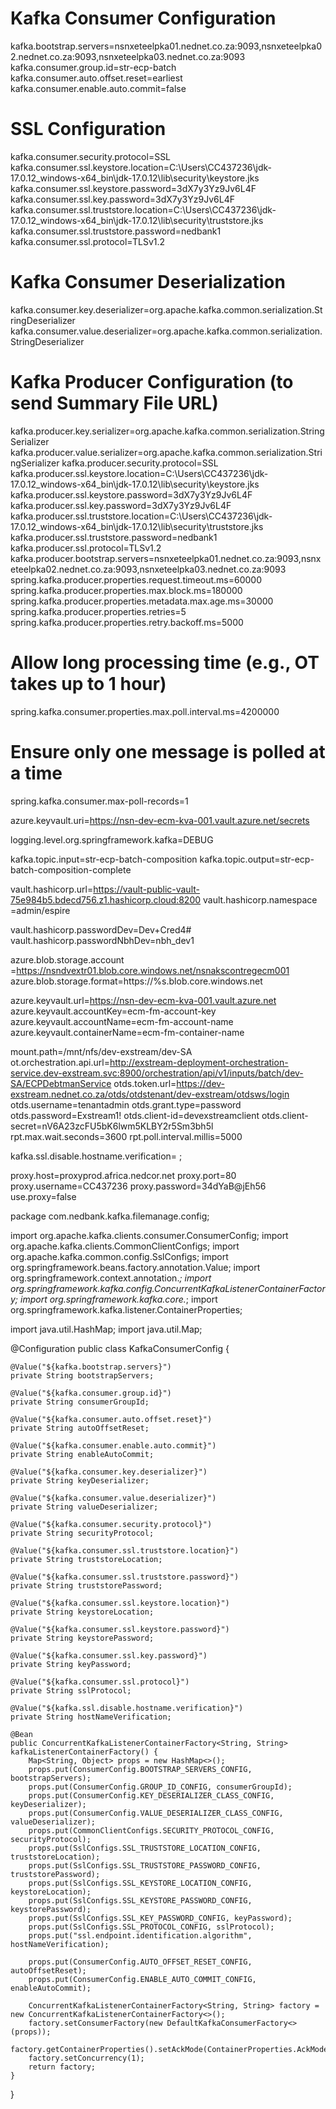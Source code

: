 # Kafka Consumer Configuration
kafka.bootstrap.servers=nsnxeteelpka01.nednet.co.za:9093,nsnxeteelpka02.nednet.co.za:9093,nsnxeteelpka03.nednet.co.za:9093
kafka.consumer.group.id=str-ecp-batch
kafka.consumer.auto.offset.reset=earliest
kafka.consumer.enable.auto.commit=false

# SSL Configuration
kafka.consumer.security.protocol=SSL
kafka.consumer.ssl.keystore.location=C:\\Users\\CC437236\\jdk-17.0.12_windows-x64_bin\\jdk-17.0.12\\lib\\security\\keystore.jks
kafka.consumer.ssl.keystore.password=3dX7y3Yz9Jv6L4F
kafka.consumer.ssl.key.password=3dX7y3Yz9Jv6L4F
kafka.consumer.ssl.truststore.location=C:\\Users\\CC437236\\jdk-17.0.12_windows-x64_bin\\jdk-17.0.12\\lib\\security\\truststore.jks
kafka.consumer.ssl.truststore.password=nedbank1
kafka.consumer.ssl.protocol=TLSv1.2

# Kafka Consumer Deserialization
kafka.consumer.key.deserializer=org.apache.kafka.common.serialization.StringDeserializer
kafka.consumer.value.deserializer=org.apache.kafka.common.serialization.StringDeserializer

# Kafka Producer Configuration (to send Summary File URL)
kafka.producer.key.serializer=org.apache.kafka.common.serialization.StringSerializer
kafka.producer.value.serializer=org.apache.kafka.common.serialization.StringSerializer
kafka.producer.security.protocol=SSL
kafka.producer.ssl.keystore.location=C:\\Users\\CC437236\\jdk-17.0.12_windows-x64_bin\\jdk-17.0.12\\lib\\security\\keystore.jks
kafka.producer.ssl.keystore.password=3dX7y3Yz9Jv6L4F
kafka.producer.ssl.key.password=3dX7y3Yz9Jv6L4F
kafka.producer.ssl.truststore.location=C:\\Users\\CC437236\\jdk-17.0.12_windows-x64_bin\\jdk-17.0.12\\lib\\security\\truststore.jks
kafka.producer.ssl.truststore.password=nedbank1
kafka.producer.ssl.protocol=TLSv1.2
kafka.producer.bootstrap.servers=nsnxeteelpka01.nednet.co.za:9093,nsnxeteelpka02.nednet.co.za:9093,nsnxeteelpka03.nednet.co.za:9093
spring.kafka.producer.properties.request.timeout.ms=60000
spring.kafka.producer.properties.max.block.ms=180000
spring.kafka.producer.properties.metadata.max.age.ms=30000
spring.kafka.producer.properties.retries=5
spring.kafka.producer.properties.retry.backoff.ms=5000
# Allow long processing time (e.g., OT takes up to 1 hour)
spring.kafka.consumer.properties.max.poll.interval.ms=4200000
# Ensure only one message is polled at a time
spring.kafka.consumer.max-poll-records=1

azure.keyvault.uri=https://nsn-dev-ecm-kva-001.vault.azure.net/secrets

logging.level.org.springframework.kafka=DEBUG

kafka.topic.input=str-ecp-batch-composition
kafka.topic.output=str-ecp-batch-composition-complete

vault.hashicorp.url=https://vault-public-vault-75e984b5.bdecd756.z1.hashicorp.cloud:8200
vault.hashicorp.namespace =admin/espire

vault.hashicorp.passwordDev=Dev+Cred4#
vault.hashicorp.passwordNbhDev=nbh_dev1

azure.blob.storage.account =https://nsndvextr01.blob.core.windows.net/nsnakscontregecm001
azure.blob.storage.format=https://%s.blob.core.windows.net

azure.keyvault.url=https://nsn-dev-ecm-kva-001.vault.azure.net
azure.keyvault.accountKey=ecm-fm-account-key
azure.keyvault.accountName=ecm-fm-account-name
azure.keyvault.containerName=ecm-fm-container-name

mount.path=/mnt/nfs/dev-exstream/dev-SA
ot.orchestration.api.url=http://exstream-deployment-orchestration-service.dev-exstream.svc:8900/orchestration/api/v1/inputs/batch/dev-SA/ECPDebtmanService
otds.token.url=https://dev-exstream.nednet.co.za/otds/otdstenant/dev-exstream/otdsws/login
otds.username=tenantadmin
otds.grant.type=password
otds.password=Exstream1!
otds.client-id=devexstreamclient
otds.client-secret=nV6A23zcFU5bK6lwm5KLBY2r5Sm3bh5l
rpt.max.wait.seconds=3600
rpt.poll.interval.millis=5000

kafka.ssl.disable.hostname.verification= ;

proxy.host=proxyprod.africa.nedcor.net
proxy.port=80
proxy.username=CC437236
proxy.password=34dYaB@jEh56
use.proxy=false


package com.nedbank.kafka.filemanage.config;

import org.apache.kafka.clients.consumer.ConsumerConfig;
import org.apache.kafka.clients.CommonClientConfigs;
import org.apache.kafka.common.config.SslConfigs;
import org.springframework.beans.factory.annotation.Value;
import org.springframework.context.annotation.*;
import org.springframework.kafka.config.ConcurrentKafkaListenerContainerFactory;
import org.springframework.kafka.core.*;
import org.springframework.kafka.listener.ContainerProperties;

import java.util.HashMap;
import java.util.Map;

@Configuration
public class KafkaConsumerConfig {

    @Value("${kafka.bootstrap.servers}")
    private String bootstrapServers;

    @Value("${kafka.consumer.group.id}")
    private String consumerGroupId;

    @Value("${kafka.consumer.auto.offset.reset}")
    private String autoOffsetReset;

    @Value("${kafka.consumer.enable.auto.commit}")
    private String enableAutoCommit;

    @Value("${kafka.consumer.key.deserializer}")
    private String keyDeserializer;

    @Value("${kafka.consumer.value.deserializer}")
    private String valueDeserializer;

    @Value("${kafka.consumer.security.protocol}")
    private String securityProtocol;

    @Value("${kafka.consumer.ssl.truststore.location}")
    private String truststoreLocation;

    @Value("${kafka.consumer.ssl.truststore.password}")
    private String truststorePassword;

    @Value("${kafka.consumer.ssl.keystore.location}")
    private String keystoreLocation;

    @Value("${kafka.consumer.ssl.keystore.password}")
    private String keystorePassword;

    @Value("${kafka.consumer.ssl.key.password}")
    private String keyPassword;

    @Value("${kafka.consumer.ssl.protocol}")
    private String sslProtocol;

    @Value("${kafka.ssl.disable.hostname.verification}")
    private String hostNameVerification;

    @Bean
    public ConcurrentKafkaListenerContainerFactory<String, String> kafkaListenerContainerFactory() {
        Map<String, Object> props = new HashMap<>();
        props.put(ConsumerConfig.BOOTSTRAP_SERVERS_CONFIG, bootstrapServers);
        props.put(ConsumerConfig.GROUP_ID_CONFIG, consumerGroupId);
        props.put(ConsumerConfig.KEY_DESERIALIZER_CLASS_CONFIG, keyDeserializer);
        props.put(ConsumerConfig.VALUE_DESERIALIZER_CLASS_CONFIG, valueDeserializer);
        props.put(CommonClientConfigs.SECURITY_PROTOCOL_CONFIG, securityProtocol);
        props.put(SslConfigs.SSL_TRUSTSTORE_LOCATION_CONFIG, truststoreLocation);
        props.put(SslConfigs.SSL_TRUSTSTORE_PASSWORD_CONFIG, truststorePassword);
        props.put(SslConfigs.SSL_KEYSTORE_LOCATION_CONFIG, keystoreLocation);
        props.put(SslConfigs.SSL_KEYSTORE_PASSWORD_CONFIG, keystorePassword);
        props.put(SslConfigs.SSL_KEY_PASSWORD_CONFIG, keyPassword);
        props.put(SslConfigs.SSL_PROTOCOL_CONFIG, sslProtocol);
        props.put("ssl.endpoint.identification.algorithm", hostNameVerification);

        props.put(ConsumerConfig.AUTO_OFFSET_RESET_CONFIG, autoOffsetReset);
        props.put(ConsumerConfig.ENABLE_AUTO_COMMIT_CONFIG, enableAutoCommit);

        ConcurrentKafkaListenerContainerFactory<String, String> factory = new ConcurrentKafkaListenerContainerFactory<>();
        factory.setConsumerFactory(new DefaultKafkaConsumerFactory<>(props));
        factory.getContainerProperties().setAckMode(ContainerProperties.AckMode.RECORD);
        factory.setConcurrency(1);
        return factory;
    }
}

